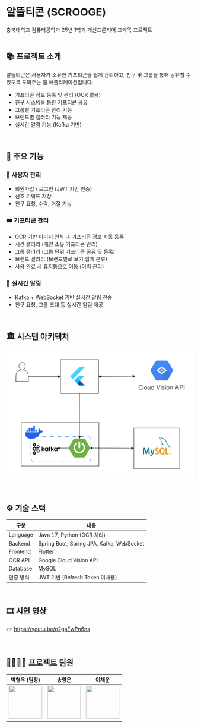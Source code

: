 # 알뜰티콘 (SCROOGE)

충북대학교 컴퓨터공학과 25년 1학기 개신프론티어 교과목 프로젝트
<br>
<br>

## 📚 프로젝트 소개

알뜰티콘은 사용자가 소유한 기프티콘을 쉽게 관리하고, 친구 및 그룹을 통해 공유할 수 있도록 도와주는 웹 애플리케이션입니다.

- 기프티콘 정보 등록 및 관리 (OCR 활용)
- 친구 시스템을 통한 기프티콘 공유
- 그룹별 기프티콘 관리 기능
- 브랜드별 갤러리 기능 제공
- 실시간 알림 기능 (Kafka 기반)

<br>

## 🔖 주요 기능

### 🔐 사용자 관리
- 회원가입 / 로그인 (JWT 기반 인증)
- 선호 키워드 저장
- 친구 요청, 수락, 거절 기능

### 🎟 기프티콘 관리
- OCR 기반 이미지 인식 → 기프티콘 정보 자동 등록
- 시간 갤러리 (개인 소유 기프티콘 관리)
- 그룹 갤러리 (그룹 단위 기프티콘 공유 및 등록)
- 브랜드 갤러리 (브랜드별로 보기 쉽게 분류)
- 사용 완료 시 휴지통으로 이동 (이력 관리)

### 🔔 실시간 알림
- Kafka + WebSocket 기반 실시간 알림 전송
- 친구 요청, 그룹 초대 등 실시간 알림 제공

<br>

## 🏛️ 시스템 아키텍처

<p align="center">
  <img src="assets/systemArchitecture.png" width="600px"/>
</p>

<br>

## ⚙️ 기술 스택

| 구분 | 내용 |
| --- | --- |
| Language | Java 17, Python (OCR 처리) |
| Backend | Spring Boot, Spring JPA, Kafka, WebSocket |
| Frontend | Flutter |
| OCR API | Google Cloud Vision API |
| Database | MySQL |
| 인증 방식 | JWT 기반 (Refresh Token 미사용) |


<br>


## 🎞️ 시연 영상

👉 https://youtu.be/n2gaFwPn6ns

<br>

## 👨‍👩‍👧‍👦 프로젝트 팀원

| 박형우 (팀장) | 송영은 | 이채운 |
| --- | --- | --- |
|<a href="https://github.com/Bakhyoungwoo"><img src="https://avatars.githubusercontent.com/u/133998107?v=4" width="90px" height="90px"/></a>|<a href="https://github.com/songyeongeun"><img src="https://avatars.githubusercontent.com/u/107869024?v=4" width="90px" height="90px"/></a>|<a href="https://github.com/dlcodns"><img src="https://avatars.githubusercontent.com/u/111529749?v=4" width="90px" height="90px"/></a>|
